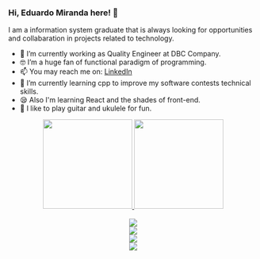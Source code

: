 ### Hi, Eduardo Miranda here! 👋
I am a information system graduate that is always looking for opportunities and collabaration in projects related to technology.
- 🚀 I’m currently working as Quality Engineer at DBC Company.
- 🤓 I’m a huge fan of functional paradigm of programming.
- 📫 You may reach me on: <a href="https://www.linkedin.com/in/eduardo-miranda-a43a73209">LinkedIn</a>
- 🤖 I’m currently learning cpp to improve my software contests technical skills.
- 😪 Also I'm learning React and the shades of front-end.
- 🎸 I like to play guitar and ukulele for fun.

<div align="center">
  <a href="https://github.com/EduardoMirandaz">
  <img height="180em" src="https://github-readme-stats.vercel.app/api?username=EduardoMirandaz&show_icons=true&theme=dracula&include_all_commits=true&count_private=true"/>
  <img height="180em" src="https://github-readme-stats.vercel.app/api/top-langs/?username=EduardoMirandaz&layout=compact&langs_count=7&theme=dracula"/>
</div>
<div style="display: inline_block"><br>
 
<center> <a href="https://www.instagram.com/eduardomlranda/" target="_blank"><img src="https://img.shields.io/badge/-Instagram-%23E4405F?style=for-the-badge&logo=instagram&logoColor=white" target="_blank"></a></center>
  <center><a href = "mailto:eduardo.cmazevedo@usp.br"><img src="https://img.shields.io/badge/-Gmail-%23333?style=for-the-badge&logo=gmail&logoColor=white" target="_blank"></a></center>
  <center><a href="t.me/thedraude" target="_blank"><img src=" https://img.shields.io/badge/Telegram-2CA5E0?style=for-the-badge&logo=telegram&logoColor=white
" target="_blank"></a></center>
  <center><a href="https://www.linkedin.com/in/eduardo-miranda-a43a73209/" target="_blank"><img src="https://img.shields.io/badge/-LinkedIn-%230077B5?style=for-the-badge&logo=linkedin&logoColor=white" target="_blank"></a></center>


 
